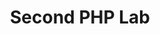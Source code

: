 ---
title:              "Second PHP Lab"
url:            
name:               "Second PHP Lab"
description:        "This lab includes exercises for implementing a for loop and performing form validation."
short-description:  "PHP, Loops and Form Validation"
resource-link:      "/assets/courses/c50141/second-php-lab"
resource-hash:      "second-php-lab"
img-src-dir:        /img/50141/
---